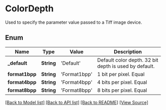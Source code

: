 ﻿# ColorDepth
Used to specify the parameter value passed to a Tiff image device.

## Enum
Name | Type | Value | Description
------------ | ------------- | ------------- | -------------
**_default** | **String** | 'Default' | Default color depth. 32 bit depth is used by default.
**format1bpp** | **String** | 'Format1bpp' | 1 bit per pixel. Equal
**format4bpp** | **String** | 'Format4bpp' | 4 bits per pixel. Equal
**format8bpp** | **String** | 'Format8bpp' | 8 bits per pixel. Equal

[[Back to Model list]](../README.md#documentation-for-models) [[Back to API list]](../README.md#documentation-for-api-endpoints) [[Back to README]](../README.md) [[View Source]](../AsposePdfCloud/Models/ColorDepth.swift)

